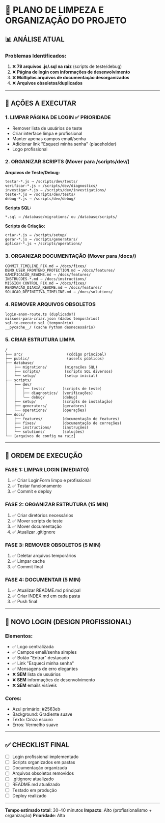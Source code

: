 # 🧹 PLANO DE LIMPEZA E ORGANIZAÇÃO DO PROJETO

## 📊 ANÁLISE ATUAL

### Problemas Identificados:
1. ❌ **79 arquivos .js/.sql na raiz** (scripts de teste/debug)
2. ❌ **Página de login com informações de desenvolvimento**
3. ❌ **Múltiplos arquivos de documentação desorganizados**
4. ❌ **Arquivos obsoletos/duplicados**

---

## 🎯 AÇÕES A EXECUTAR

### 1. LIMPAR PÁGINA DE LOGIN ✅ PRIORIDADE
- Remover lista de usuários de teste
- Criar interface limpa e profissional
- Manter apenas campos email/senha
- Adicionar link "Esqueci minha senha" (placeholder)
- Logo profissional

### 2. ORGANIZAR SCRIPTS (Mover para /scripts/dev/)
**Arquivos de Teste/Debug:**
```
testar-*.js → /scripts/dev/tests/
verificar-*.js → /scripts/dev/diagnostics/
investigar-*.js → /scripts/dev/investigations/
teste-*.js → /scripts/dev/tests/
debug-*.js → /scripts/dev/debug/
```

**Scripts SQL:**
```
*.sql → /database/migrations/ ou /database/scripts/
```

**Scripts de Criação:**
```
criar-*.js → /scripts/setup/
gerar-*.js → /scripts/generators/
aplicar-*.js → /scripts/operations/
```

### 3. ORGANIZAR DOCUMENTAÇÃO (Mover para /docs/)
```
COMMIT_TIMELINE_FIX.md → /docs/fixes/
DEMO_USER_FRONTEND_PROTECTION.md → /docs/features/
GAMIFICACAO_README.md → /docs/features/
INSTRUCOES-*.md → /docs/instructions/
MISSION_CONTROL_FIX.md → /docs/fixes/
RENOVACAO_DIARIA_README.md → /docs/features/
SOLUCAO_DEFINITIVA_TIMELINE.md → /docs/solutions/
```

### 4. REMOVER ARQUIVOS OBSOLETOS
```
login-anon-route.ts (duplicado?)
missoes-para-criar.json (dados temporários)
sql-to-execute.sql (temporário)
__pycache__/ (cache Python desnecessário)
```

### 5. CRIAR ESTRUTURA LIMPA
```
/
├── src/                    (código principal)
├── public/                 (assets públicos)
├── database/
│   ├── migrations/        (migrações SQL)
│   ├── scripts/           (scripts SQL diversos)
│   └── setup/             (setup inicial)
├── scripts/
│   ├── dev/
│   │   ├── tests/        (scripts de teste)
│   │   ├── diagnostics/  (verificações)
│   │   └── debug/        (debug)
│   ├── setup/            (scripts de instalação)
│   ├── generators/       (geradores)
│   └── operations/       (operações)
├── docs/
│   ├── features/         (documentação de features)
│   ├── fixes/            (documentação de correções)
│   ├── instructions/     (instruções)
│   └── solutions/        (soluções)
└── [arquivos de config na raiz]
```

---

## 📝 ORDEM DE EXECUÇÃO

### FASE 1: LIMPAR LOGIN (IMEDIATO)
1. ✅ Criar LoginForm limpo e profissional
2. ✅ Testar funcionamento
3. ✅ Commit e deploy

### FASE 2: ORGANIZAR ESTRUTURA (15 MIN)
1. ✅ Criar diretórios necessários
2. ✅ Mover scripts de teste
3. ✅ Mover documentação
4. ✅ Atualizar .gitignore

### FASE 3: REMOVER OBSOLETOS (5 MIN)
1. ✅ Deletar arquivos temporários
2. ✅ Limpar cache
3. ✅ Commit final

### FASE 4: DOCUMENTAR (5 MIN)
1. ✅ Atualizar README.md principal
2. ✅ Criar INDEX.md em cada pasta
3. ✅ Push final

---

## 🎨 NOVO LOGIN (DESIGN PROFISSIONAL)

### Elementos:
- ✅ Logo centralizada
- ✅ Campos email/senha simples
- ✅ Botão "Entrar" destacado
- ✅ Link "Esqueci minha senha"
- ✅ Mensagens de erro elegantes
- ❌ **SEM** lista de usuários
- ❌ **SEM** informações de desenvolvimento
- ❌ **SEM** emails visíveis

### Cores:
- Azul primário: #2563eb
- Background: Gradiente suave
- Texto: Cinza escuro
- Erros: Vermelho suave

---

## ✅ CHECKLIST FINAL

- [ ] Login profissional implementado
- [ ] Scripts organizados em pastas
- [ ] Documentação organizada
- [ ] Arquivos obsoletos removidos
- [ ] .gitignore atualizado
- [ ] README.md atualizado
- [ ] Testado em produção
- [ ] Deploy realizado

---

**Tempo estimado total**: 30-40 minutos
**Impacto**: Alto (profissionalismo + organização)
**Prioridade**: Alta
